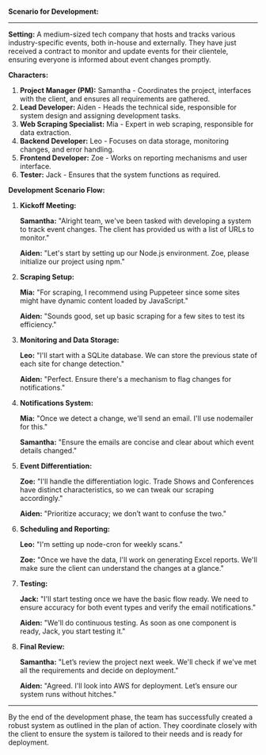**Scenario for Development:**

---

**Setting:** A medium-sized tech company that hosts and tracks various industry-specific events, both in-house and externally. They have just received a contract to monitor and update events for their clientele, ensuring everyone is informed about event changes promptly.

**Characters:**

1. **Project Manager (PM):** Samantha - Coordinates the project, interfaces with the client, and ensures all requirements are gathered.
2. **Lead Developer:** Aiden - Heads the technical side, responsible for system design and assigning development tasks.
3. **Web Scraping Specialist:** Mia - Expert in web scraping, responsible for data extraction.
4. **Backend Developer:** Leo - Focuses on data storage, monitoring changes, and error handling.
5. **Frontend Developer:** Zoe - Works on reporting mechanisms and user interface.
6. **Tester:** Jack - Ensures that the system functions as required.

**Development Scenario Flow:**

1. **Kickoff Meeting:**
   
   **Samantha:** "Alright team, we've been tasked with developing a system to track event changes. The client has provided us with a list of URLs to monitor."

   **Aiden:** "Let's start by setting up our Node.js environment. Zoe, please initialize our project using npm."

2. **Scraping Setup:**

   **Mia:** "For scraping, I recommend using Puppeteer since some sites might have dynamic content loaded by JavaScript."
   
   **Aiden:** "Sounds good, set up basic scraping for a few sites to test its efficiency."

3. **Monitoring and Data Storage:**

   **Leo:** "I'll start with a SQLite database. We can store the previous state of each site for change detection."
   
   **Aiden:** "Perfect. Ensure there's a mechanism to flag changes for notifications."

4. **Notifications System:**

   **Mia:** "Once we detect a change, we'll send an email. I'll use nodemailer for this."
   
   **Samantha:** "Ensure the emails are concise and clear about which event details changed."

5. **Event Differentiation:**

   **Zoe:** "I'll handle the differentiation logic. Trade Shows and Conferences have distinct characteristics, so we can tweak our scraping accordingly."

   **Aiden:** "Prioritize accuracy; we don’t want to confuse the two."

6. **Scheduling and Reporting:**

   **Leo:** "I'm setting up node-cron for weekly scans."
   
   **Zoe:** "Once we have the data, I'll work on generating Excel reports. We'll make sure the client can understand the changes at a glance."

7. **Testing:**

   **Jack:** "I'll start testing once we have the basic flow ready. We need to ensure accuracy for both event types and verify the email notifications."

   **Aiden:** "We'll do continuous testing. As soon as one component is ready, Jack, you start testing it."

8. **Final Review:**

   **Samantha:** "Let’s review the project next week. We'll check if we've met all the requirements and decide on deployment."
   
   **Aiden:** "Agreed. I'll look into AWS for deployment. Let’s ensure our system runs without hitches."

---

By the end of the development phase, the team has successfully created a robust system as outlined in the plan of action. They coordinate closely with the client to ensure the system is tailored to their needs and is ready for deployment.
